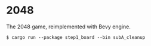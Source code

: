 # 2048

The 2048 game, reimplemented with Bevy engine.

```shell
$ cargo run --package step1_board --bin subA_cleanup
```
